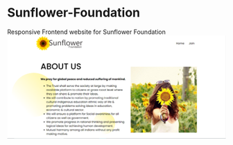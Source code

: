 # Sunflower-Foundation
Responsive Frontend website for Sunflower Foundation
![alt text](https://github.com/elina7344/Sunflower-Foundation/blob/main/images/About.png)
